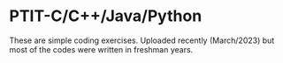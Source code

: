 # PTIT-C/C++/Java/Python
These are simple coding exercises.
Uploaded recently (March/2023) but most of the codes were written in freshman years.
